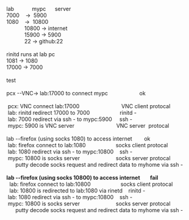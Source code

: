 <p>lab&nbsp;&nbsp; &nbsp;&nbsp;&nbsp; &nbsp;&nbsp;&nbsp; &nbsp;mypc&nbsp;&nbsp; &nbsp;&nbsp; server<br />7000&nbsp;&nbsp; &nbsp;-&gt;&nbsp; 5900 <br />1080&nbsp;&nbsp; &nbsp;-&gt;&nbsp; 10800<br />&nbsp;&nbsp; &nbsp;&nbsp;&nbsp; &nbsp;&nbsp;&nbsp;&nbsp; 10800 -&gt; internet<br />&nbsp;&nbsp; &nbsp;&nbsp;&nbsp; &nbsp;&nbsp;&nbsp; &nbsp;15900 -&gt; 5900<br />&nbsp;&nbsp; &nbsp;&nbsp;&nbsp; &nbsp;&nbsp;&nbsp; &nbsp;22 -&gt; github:22<br />&nbsp;&nbsp; &nbsp;&nbsp;&nbsp; &nbsp;&nbsp;&nbsp; &nbsp;<br />rinitd runs at lab pc<br />1081 -&gt; 1080<br />17000 -&gt; 7000<br />&nbsp;&nbsp; &nbsp;&nbsp;&nbsp; &nbsp;&nbsp;&nbsp; &nbsp;<br />test<br /><br />pcx --VNC-&gt; lab:17000 to connect mypc &nbsp;&nbsp; &nbsp;&nbsp;&nbsp; &nbsp;&nbsp;&nbsp; &nbsp;&nbsp;&nbsp; &nbsp;&nbsp;&nbsp; &nbsp;ok<br /><br />&nbsp;pcx: VNC connect lab:17000&nbsp;&nbsp; &nbsp;&nbsp;&nbsp; &nbsp;&nbsp;&nbsp; &nbsp;&nbsp;&nbsp; &nbsp;&nbsp;&nbsp; &nbsp;&nbsp;&nbsp; &nbsp;&nbsp;&nbsp; &nbsp;VNC client protocal<br />&nbsp;lab: rinitd redirect 17000 to 7000&nbsp;&nbsp; &nbsp;&nbsp;&nbsp; &nbsp;&nbsp;&nbsp; &nbsp;&nbsp;&nbsp; &nbsp;&nbsp;&nbsp; &nbsp;rinitd -<br />&nbsp;lab: 7000 redirect via ssh - to mypc:5900 &nbsp;&nbsp; &nbsp;ssh -<br />&nbsp;mypc: 5900 is VNC server&nbsp;&nbsp; &nbsp;&nbsp;&nbsp; &nbsp;&nbsp;&nbsp; &nbsp;&nbsp;&nbsp; &nbsp;&nbsp;&nbsp; &nbsp;&nbsp;&nbsp; &nbsp;&nbsp;&nbsp; &nbsp;VNC server&nbsp; protocal<br />&nbsp;<br />lab --firefox (using socks 1080) to access internet&nbsp;&nbsp; &nbsp;&nbsp;&nbsp; &nbsp;ok<br />&nbsp;lab: firefox connect to lab:1080&nbsp;&nbsp; &nbsp;&nbsp;&nbsp; &nbsp;&nbsp;&nbsp; &nbsp;&nbsp;&nbsp; &nbsp;&nbsp;&nbsp; &nbsp;socks client protocal<br />&nbsp;lab: 1080 redirect via ssh - to mypc:10800&nbsp;&nbsp; &nbsp;ssh -<br />&nbsp;mypc: 10800 is socks server&nbsp;&nbsp; &nbsp;&nbsp;&nbsp; &nbsp;&nbsp;&nbsp; &nbsp;&nbsp;&nbsp; &nbsp;&nbsp;&nbsp; &nbsp;&nbsp;&nbsp; &nbsp;socks server protocal<br />&nbsp;&nbsp; &nbsp;&nbsp; putty decode socks request and redirect data to myhome via ssh -<br />&nbsp;<br /><strong>lab --firefox (using socks 10800) to access internet&nbsp;&nbsp; &nbsp;&nbsp;&nbsp; &nbsp;fail</strong><br />&nbsp; lab: firefox connect to lab:10800&nbsp;&nbsp; &nbsp;&nbsp;&nbsp; &nbsp;&nbsp;&nbsp; &nbsp;&nbsp;&nbsp; &nbsp;&nbsp;&nbsp; &nbsp;socks client protocal<br />&nbsp; lab: 10800 is redirected to lab:1080 via rinetd&nbsp;&nbsp; &nbsp;rinitd -<br />&nbsp;lab: 1080 redirect via ssh - to mypc:10800&nbsp;&nbsp; &nbsp;ssh -<br />&nbsp;mypc: 10800 is socks server&nbsp;&nbsp; &nbsp;&nbsp;&nbsp; &nbsp;&nbsp;&nbsp; &nbsp;&nbsp;&nbsp; &nbsp;&nbsp;&nbsp; &nbsp;&nbsp;&nbsp; &nbsp;socks server protocal<br />&nbsp;&nbsp; &nbsp;&nbsp; putty decode socks request and redirect data to myhome via ssh -</p>